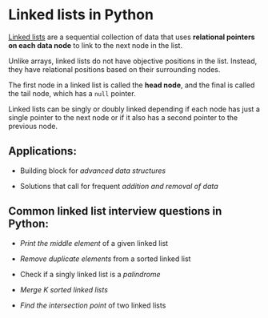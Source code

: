 # Linked lists in Python

[Linked lists](https://www.educative.io/blog/data-structures-linked-list-java-tutorial) are a sequential collection of data that uses **relational pointers on each data node** to link to the next node in the list.

Unlike arrays, linked lists do not have objective positions in the list. Instead, they have relational positions based on their surrounding nodes.

The first node in a linked list is called the **head node**, and the final is called the tail node, which has a `null` pointer.

Linked lists can be singly or doubly linked depending if each node has just a single pointer to the next node or if it also has a second pointer to the previous node.

## Applications:

- Building block for *advanced data structures*

- Solutions that call for frequent *addition and removal of data*

## Common linked list interview questions in Python:

- *Print the middle element* of a given linked list

- *Remove duplicate elements* from a sorted linked list

- Check if a singly linked list is a *palindrome*

- *Merge K sorted linked lists*

- *Find the intersection point* of two linked lists
